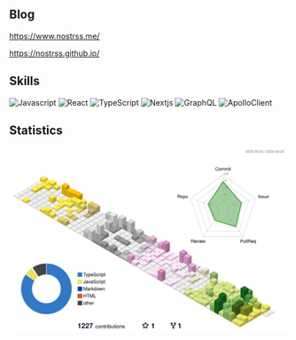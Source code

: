 ## Blog
https://www.nostrss.me/

https://nostrss.github.io/

## Skills

<p>
<img alt="Javascript" src="https://img.shields.io/badge/JavaScript-F7DF1E?style=flat-square&logo=JavaScript&logoColor=000080"/>
<img alt="React" src="https://img.shields.io/badge/React-61DAFB?style=flat-square&logo=React&logoColor=white"/>
<img alt="TypeScript" src="https://img.shields.io/badge/TypeScript-3178C6?style=flat-square&logo=TypeScript&logoColor=white"/>
<img alt="Nextjs" src="https://img.shields.io/badge/Next.js-000000?style=flat-square&logo=Next.js&logoColor=white"/>
<img alt="GraphQL" src="https://img.shields.io/badge/GraphQL-E10098?style=flat-square&logo=GraphQL&logoColor=white"/>
<img alt="ApolloClient" src="https://img.shields.io/badge/ApolloClient-311C87?style=flat-square&logo=apollographql&logoColor=white"/>
</p>

## Statistics

<div>
<!-- <img src="https://github-readme-stats.vercel.app/api?username=nostrss&show_icons=true&theme=chartreuse-dark" width=49.2%/>
<img src="https://github-readme-stats.vercel.app/api/top-langs/?username=nostrss&layout=compact&theme=chartreuse-dark" width=41.11%/> 
  ![](./profile-3d-contrib/profile-night-green.svg)-->

  ![](./profile-3d-contrib/profile-season.svg)
</div>


